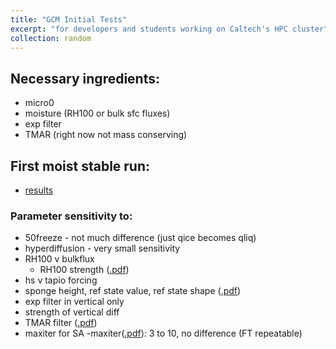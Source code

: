 ```yaml
---
title: "GCM Initial Tests"
excerpt: "for developers and students working on Caltech's HPC cluster"
collection: random
---
```


## Necessary ingredients:
- micro0
- moisture (RH100 or bulk sfc fluxes)
- exp filter
- TMAR (right now not mass conserving)

## First moist stable run:
- [results](https://docs.google.com/document/d/1GTXBc4BvymI_45CxFD0pRyZ5-jm0mYtTl5hg2bMkZis/edit)

### Parameter sensitivity to:
- 50freeze - not much difference (just qice becomes qliq)
- hyperdiffusion - very small sensitivity
- RH100 v bulkflux
    - RH100 strength ([.pdf](https://github.com/LenkaNovak/LenkaNovak.github.io/blob/master/files/comparison_RH100forcing.pdf))
- hs v tapio forcing
- sponge height, ref state value, ref state shape ([.pdf](https://docs.google.com/document/d/1QwTiG4nwyyZ1zVX3-VSDrmlhdI1mxNh5uTBF9GV5Syg/edit))
- exp filter in vertical only
- strength of vertical diff
- TMAR filter ([.pdf](https://github.com/LenkaNovak/LenkaNovak.github.io/blob/master/files/comparison-TMAR.pdf))
- maxiter for SA -maxiter([.pdf](https://github.com/LenkaNovak/LenkaNovak.github.io/blob/master/files/comparison-maxiter.pdf)): 3 to 10, no difference (FT repeatable)
